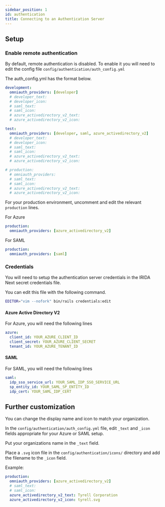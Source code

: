 ```yaml
---
sidebar_position: 1
id: authentication
title: Connecting to an Authentication Server
---
```


## Setup

### Enable remote authentication

By default, remote authentication is disabled. To enable it you will need to edit the config file `config/authentication/auth_config.yml`

The auth_config.yml has the format below.

```yml
development:
  omniauth_providers: [developer]
  # developer_text:
  # developer_icon:
  # saml_text:
  # saml_icon:
  # azure_activedirectory_v2_text:
  # azure_activedirectory_v2_icon:

test:
  omniauth_providers: [developer, saml, azure_activedirectory_v2]
  # developer_text:
  # developer_icon:
  # saml_text:
  # saml_icon:
  # azure_activedirectory_v2_text:
  # azure_activedirectory_v2_icon:

# production:
  # omniauth_providers:
  # saml_text:
  # saml_icon:
  # azure_activedirectory_v2_text:
  # azure_activedirectory_v2_icon:
```

For your production environment, uncomment and edit the relevant `production` lines.

For Azure

```yml
production:
  omniauth_providers: [azure_activedirectory_v2]
```

For SAML

```yml
production:
  omniauth_providers: [saml]
```

### Credentials

You will need to setup the authentication server credentials in the IRIDA Next secret credentials file.

You can edit this file with the following command.

```bash
EDITOR="vim --nofork" bin/rails credentials:edit
```

#### Azure Active Directory V2

For Azure, you will need the following lines

```yml
azure:
  client_id: YOUR_AZURE_CLIENT_ID
  client_secret: YOUR_AZURE_CLIENT_SECRET
  tenant_id: YOUR_AZURE_TENANT_ID
```

#### SAML

For SAML, you will need the following lines

```yml
saml:
  idp_sso_service_url: YOUR_SAML_IDP_SSO_SERVICE_URL
  sp_entity_id: YOUR_SAML_SP_ENTITY_ID
  idp_cert: YOUR_SAML_IDP_CERT
```

## Further customization

You can change the display name and icon to match your organization.

In the `config/authentication/auth_config.yml` file, edit `_text` and `_icon` fields appropriate for your Azure or SAML setup.

Put your organizations name in the `_text` field.

Place a `.svg` icon file in the `config/authentication/icons/` directory and add the filename to the `_icon` field.

Example:

```yml
production:
  omniauth_providers: [azure_activedirectory_v2]
  # saml_text:
  # saml_icon:
  azure_activedirectory_v2_text: Tyrell Corporation
  azure_activedirectory_v2_icon: tyrell.svg
```
